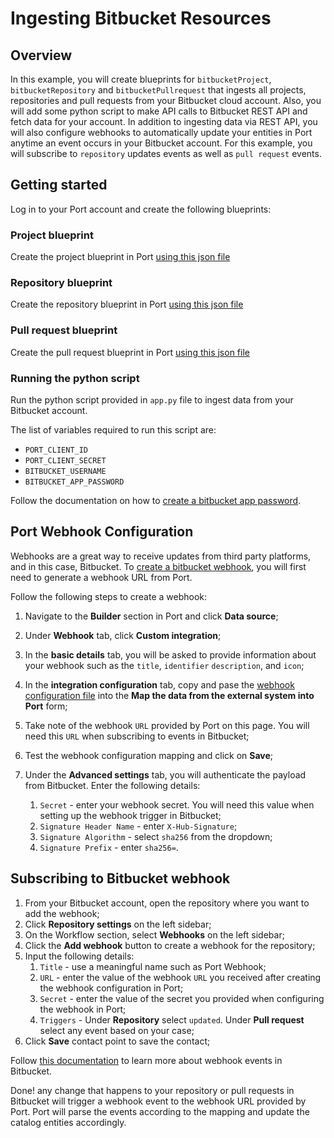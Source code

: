 # Ingesting Bitbucket Resources


## Overview

In this example, you will create blueprints for `bitbucketProject`, `bitbucketRepository` and `bitbucketPullrequest` that ingests all projects, repositories and pull requests from your Bitbucket cloud account. Also, you will add some python script to make API calls to Bitbucket REST API and fetch data for your account. In addition to ingesting data via REST API, you will also configure webhooks to automatically update your entities in Port anytime an event occurs in your Bitbucket account. For this example, you will subscribe to `repository` updates events as well as `pull request` events.

## Getting started

Log in to your Port account and create the following blueprints:

### Project blueprint
Create the project blueprint in Port [using this json file](./resources/project.json)

### Repository blueprint
Create the repository blueprint in Port [using this json file](./resources/repository.json)

### Pull request blueprint
Create the pull request blueprint in Port [using this json file](./resources/pullrequest.json)


### Running the python script

Run the python script provided in `app.py` file to ingest data from your Bitbucket account.

The list of variables required to run this script are:
- `PORT_CLIENT_ID`
- `PORT_CLIENT_SECRET`
- `BITBUCKET_USERNAME`
- `BITBUCKET_APP_PASSWORD`


Follow the documentation on how to [create a bitbucket app password](https://support.atlassian.com/bitbucket-cloud/docs/create-an-app-password/). 


## Port Webhook Configuration

Webhooks are a great way to receive updates from third party platforms, and in this case, Bitbucket. To [create a bitbucket webhook](https://support.atlassian.com/bitbucket-cloud/docs/manage-webhooks/), you will first need to generate a webhook URL from Port.

Follow the following steps to create a webhook:
1. Navigate to the **Builder** section in Port and click **Data source**;
2. Under **Webhook** tab, click **Custom integration**;
3. In the **basic details** tab, you will be asked to provide information about your webhook such as the `title`, `identifier` `description`, and `icon`;
4. In the **integration configuration** tab, copy and pase the [webhook configuration file](./resources/webhook_configuration.json) into the **Map the data from the external system into Port** form;
5. Take note of the webhook `URL` provided by Port on this page. You will need this `URL` when subscribing to events in Bitbucket;

6. Test the webhook configuration mapping and click on **Save**;
7. Under the **Advanced settings** tab, you will authenticate the payload from Bitbucket. Enter the following details:
    1. `Secret` - enter your webhook secret. You will need this value when setting up the webhook trigger in Bitbucket;
    2. `Signature Header Name` - enter `X-Hub-Signature`;
    3. `Signature Algorithm` - select `sha256` from the dropdown;
    4. `Signature Prefix` - enter `sha256=`.


## Subscribing to Bitbucket webhook
1. From your Bitbucket account, open the repository where you want to add the webhook;
2. Click **Repository settings** on the left sidebar;
3. On the Workflow section, select **Webhooks** on the left sidebar;
4. Click the **Add webhook** button to create a webhook for the repository; 
5. Input the following details:
    1. `Title` - use a meaningful name such as Port Webhook;
    2. `URL` - enter the value of the webhook `URL` you received after creating the webhook configuration in Port;
    3. `Secret` - enter the value of the secret you provided when configuring the webhook in Port;
    4.  `Triggers` - Under **Repository** select `updated`. Under **Pull request** select any event based on your case;
6. Click **Save** contact point to save the contact;

Follow [this documentation](https://support.atlassian.com/bitbucket-cloud/docs/event-payloads/#Pull-request) to learn more about webhook events in Bitbucket.

Done! any change that happens to your repository or pull requests in Bitbucket will trigger a webhook event to the webhook URL provided by Port. Port will parse the events according to the mapping and update the catalog entities accordingly.
